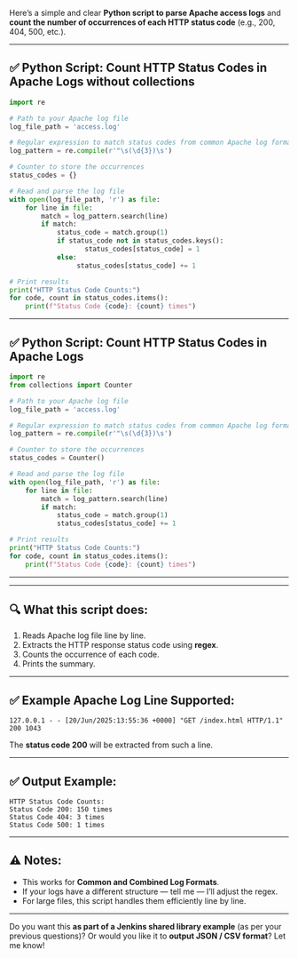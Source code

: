 Here’s a simple and clear **Python script to parse Apache access logs** and **count the number of occurrences of each HTTP status code** (e.g., 200, 404, 500, etc.).

---

## ✅ **Python Script: Count HTTP Status Codes in Apache Logs without collections**

```python
import re

# Path to your Apache log file
log_file_path = 'access.log'

# Regular expression to match status codes from common Apache log format
log_pattern = re.compile(r'"\s(\d{3})\s')

# Counter to store the occurrences
status_codes = {}

# Read and parse the log file
with open(log_file_path, 'r') as file:
    for line in file:
        match = log_pattern.search(line)
        if match:
            status_code = match.group(1)
            if status_code not in status_codes.keys():
                   status_codes[status_code] = 1
            else:
                 status_codes[status_code] += 1

# Print results
print("HTTP Status Code Counts:")
for code, count in status_codes.items():
    print(f"Status Code {code}: {count} times")
```

---
## ✅ **Python Script: Count HTTP Status Codes in Apache Logs**

```python
import re
from collections import Counter

# Path to your Apache log file
log_file_path = 'access.log'

# Regular expression to match status codes from common Apache log format
log_pattern = re.compile(r'"\s(\d{3})\s')

# Counter to store the occurrences
status_codes = Counter()

# Read and parse the log file
with open(log_file_path, 'r') as file:
    for line in file:
        match = log_pattern.search(line)
        if match:
            status_code = match.group(1)
            status_codes[status_code] += 1

# Print results
print("HTTP Status Code Counts:")
for code, count in status_codes.items():
    print(f"Status Code {code}: {count} times")
```
---
---

## 🔍 **What this script does:**

1. Reads Apache log file line by line.
2. Extracts the HTTP response status code using **regex**.
3. Counts the occurrence of each code.
4. Prints the summary.

---

## ✅ **Example Apache Log Line Supported:**

```
127.0.0.1 - - [20/Jun/2025:13:55:36 +0000] "GET /index.html HTTP/1.1" 200 1043
```

The **status code 200** will be extracted from such a line.

---

## ✅ **Output Example:**

```
HTTP Status Code Counts:
Status Code 200: 150 times
Status Code 404: 3 times
Status Code 500: 1 times
```

---

## ⚠️ Notes:

* This works for **Common and Combined Log Formats**.
* If your logs have a different structure — tell me — I’ll adjust the regex.
* For large files, this script handles them efficiently line by line.

---

Do you want this **as part of a Jenkins shared library example** (as per your previous questions)?
Or would you like it to **output JSON / CSV format**?
Let me know!
